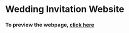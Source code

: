 # Wedding Invitation Website
### To preview the webpage, [click here](https://tamarazapata.github.io/wedding-invitation-website-tye/)

